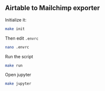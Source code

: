 ## Airtable to Mailchimp exporter

Initialize it:

```bash
make init
```

Then edit `.envrc`

```bash
nano .envrc
```

Run the script

```bash
make run
```

Open jupyter

```bash
make jupyter
```